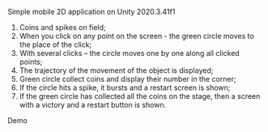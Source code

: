 Simple mobile 2D application on Unity 2020.3.41f1
1. Coins and spikes on field;
2. When you click on any point on the screen - the green circle moves to the place of the click;
3. With several clicks – the circle moves one by one along all clicked points;
4. The trajectory of the movement of the object is displayed;
5. Green circle collect coins and display their number in the corner;
6. If the circle hits a spike, it bursts and a restart screen is shown;
7. If the green circle has collected all the coins on the stage, then a screen with a victory and a restart button is shown.

Demo
